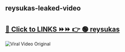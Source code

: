 
 ## reysukas-leaked-video 

# <h2><a href="https://clipsfans.com/reysukas&ref=git">🔗 Click to LINKS ⏩⏩ 👉 🟢 reysukas </a></h2>

<a href="https://clipsfans.com/reysukas&ref=git" rel="nofollow" data-target="animated-image.originalLink"><img src="https://i.ibb.co.com/xMMVF88/686577567.gif" alt="Viral Video Original" style="max-width: 100%; display: inline-block;" data-target="animated-image.originalImage"></a>
